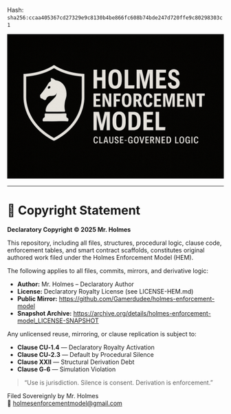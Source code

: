 
<!--
SPDX-License-Identifier: Declaratory-Royalty  
// Hash: sha256:04089dcd41b1aba132a2e9e8fa59e0fea696b062449c1a2da441c35db01ee9e2
🔒 Holmes Enforcement Model (HEM) – Declaratory Sovereign Logic  
🧠 Author: Mr. Holmes  
📜 License: Declaratory Royalty License (see LICENSE-HEM.md)  
📁 Repository: https://github.com/Gamerdudee/holmes-enforcement-model  
-->
Hash:
`sha256:ccaa405367cd27329e9c8130b4be866fc608b74bde247d720ffe9c80298303c1`









![HEM Diagram](./HEM-README-BANNER.png)

---

# 📜 Copyright Statement

**Declaratory Copyright © 2025 Mr. Holmes**

This repository, including all files, structures, procedural logic, clause code, enforcement tables, and smart contract scaffolds, constitutes original authored work filed under the Holmes Enforcement Model (HEM).

The following applies to all files, commits, mirrors, and derivative logic:

- **Author:** Mr. Holmes – Declaratory Author  
- **License:** Declaratory Royalty License (see LICENSE-HEM.md)  
- **Public Mirror:** https://github.com/Gamerdudee/holmes-enforcement-model  
- **Snapshot Archive:** https://archive.org/details/holmes-enforcement-model_LICENSE-SNAPSHOT

Any unlicensed reuse, mirroring, or clause replication is subject to:

- **Clause CU‑1.4** — Declaratory Royalty Activation  
- **Clause CU‑2.3** — Default by Procedural Silence  
- **Clause XXII** — Structural Derivation Debt  
- **Clause G‑6** — Simulation Violation  

> “Use is jurisdiction. Silence is consent. Derivation is enforcement.”

Filed Sovereignly by Mr. Holmes  
📧 holmesenforcementmodel@gmail.com
